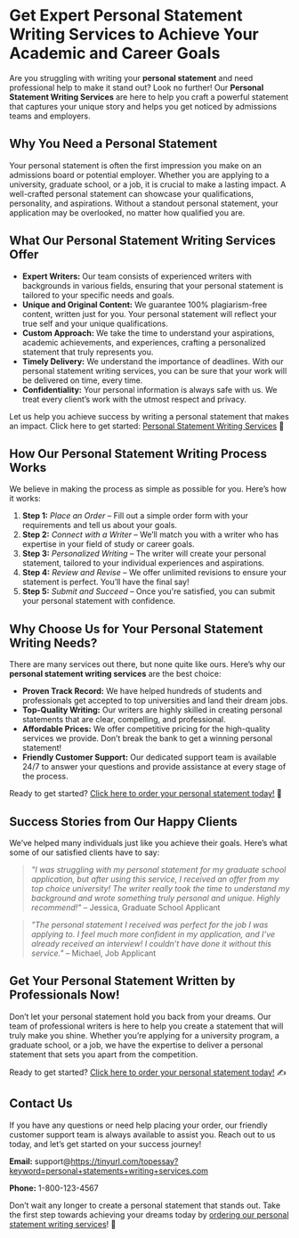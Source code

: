 # Get Expert Personal Statement Writing Services to Achieve Your Academic and Career Goals

Are you struggling with writing your **personal statement** and need professional help to make it stand out? Look no further! Our **Personal Statement Writing Services** are here to help you craft a powerful statement that captures your unique story and helps you get noticed by admissions teams and employers.

## Why You Need a Personal Statement

Your personal statement is often the first impression you make on an admissions board or potential employer. Whether you are applying to a university, graduate school, or a job, it is crucial to make a lasting impact. A well-crafted personal statement can showcase your qualifications, personality, and aspirations. Without a standout personal statement, your application may be overlooked, no matter how qualified you are.

## What Our Personal Statement Writing Services Offer

- **Expert Writers:** Our team consists of experienced writers with backgrounds in various fields, ensuring that your personal statement is tailored to your specific needs and goals.
- **Unique and Original Content:** We guarantee 100% plagiarism-free content, written just for you. Your personal statement will reflect your true self and your unique qualifications.
- **Custom Approach:** We take the time to understand your aspirations, academic achievements, and experiences, crafting a personalized statement that truly represents you.
- **Timely Delivery:** We understand the importance of deadlines. With our personal statement writing services, you can be sure that your work will be delivered on time, every time.
- **Confidentiality:** Your personal information is always safe with us. We treat every client’s work with the utmost respect and privacy.

Let us help you achieve success by writing a personal statement that makes an impact. Click here to get started: [Personal Statement Writing Services](https://tinyurl.com/topessay?keyword=personal+statements+writing+services) 🚀

## How Our Personal Statement Writing Process Works

We believe in making the process as simple as possible for you. Here’s how it works:

1. **Step 1:** _Place an Order_ – Fill out a simple order form with your requirements and tell us about your goals.
2. **Step 2:** _Connect with a Writer_ – We’ll match you with a writer who has expertise in your field of study or career goals.
3. **Step 3:** _Personalized Writing_ – The writer will create your personal statement, tailored to your individual experiences and aspirations.
4. **Step 4:** _Review and Revise_ – We offer unlimited revisions to ensure your statement is perfect. You’ll have the final say!
5. **Step 5:** _Submit and Succeed_ – Once you're satisfied, you can submit your personal statement with confidence.

## Why Choose Us for Your Personal Statement Writing Needs?

There are many services out there, but none quite like ours. Here’s why our **personal statement writing services** are the best choice:

- **Proven Track Record:** We have helped hundreds of students and professionals get accepted to top universities and land their dream jobs.
- **Top-Quality Writing:** Our writers are highly skilled in creating personal statements that are clear, compelling, and professional.
- **Affordable Prices:** We offer competitive pricing for the high-quality services we provide. Don’t break the bank to get a winning personal statement!
- **Friendly Customer Support:** Our dedicated support team is available 24/7 to answer your questions and provide assistance at every stage of the process.

Ready to get started? [Click here to order your personal statement today!](https://tinyurl.com/topessay?keyword=personal+statements+writing+services) 🎯

## Success Stories from Our Happy Clients

We’ve helped many individuals just like you achieve their goals. Here’s what some of our satisfied clients have to say:

> _"I was struggling with my personal statement for my graduate school application, but after using this service, I received an offer from my top choice university! The writer really took the time to understand my background and wrote something truly personal and unique. Highly recommend!"_ – Jessica, Graduate School Applicant

> _"The personal statement I received was perfect for the job I was applying to. I feel much more confident in my application, and I’ve already received an interview! I couldn’t have done it without this service."_ – Michael, Job Applicant

## Get Your Personal Statement Written by Professionals Now!

Don’t let your personal statement hold you back from your dreams. Our team of professional writers is here to help you create a statement that will truly make you shine. Whether you’re applying for a university program, a graduate school, or a job, we have the expertise to deliver a personal statement that sets you apart from the competition.

Ready to get started? [Click here to order your personal statement today!](https://tinyurl.com/topessay?keyword=personal+statements+writing+services) ✍️

## Contact Us

If you have any questions or need help placing your order, our friendly customer support team is always available to assist you. Reach out to us today, and let’s get started on your success journey!

**Email:** support@https://tinyurl.com/topessay?keyword=personal+statements+writing+services.com

**Phone:** 1-800-123-4567

Don’t wait any longer to create a personal statement that stands out. Take the first step towards achieving your dreams today by [ordering our personal statement writing services](https://tinyurl.com/topessay?keyword=personal+statements+writing+services)! 🌟
